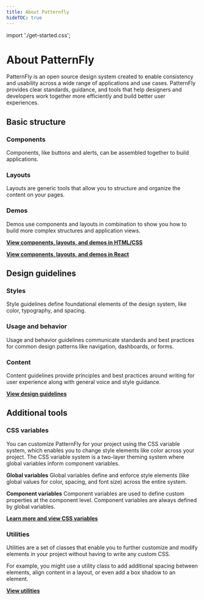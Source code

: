 ```yaml
---
title: About Patternfly
hideTOC: true
---
```

import './get-started.css';

# About PatternFly
PatternFly is an open source design system created to enable consistency and usability across a wide range of applications and use cases. PatternFly provides clear standards, guidance, and tools that help designers and developers work together more efficiently and build better user experiences.

## Basic structure

### Components
Components, like buttons and alerts, can be assembled together to build applications.

### Layouts
Layouts are generic tools that allow you to structure and organize the content on your pages.

### Demos
Demos use components and layouts in combination to show you how to build more complex structures and application views.

[**View components, layouts, and demos in HTML/CSS**](/documentation/core/overview/release-notes) <i class="ws-content-blueArrow fas fa-arrow-right pf-u-mx-sm"></i>

[**View components, layouts, and demos in React**](/documentation/react/overview/release-notes) <i class="ws-content-blueArrow fas fa-arrow-right pf-u-mx-sm"></i>

## Design guidelines
### Styles
Style guidelines define foundational elements of the design system, like color, typography, and spacing.

### Usage and behavior
Usage and behavior guidelines communicate standards and best practices for common design patterns like navigation, dashboards, or forms.

### Content
Content guidelines provide principles and best practices around writing for user experience along with general voice and style guidance.

[**View design guidelines**](/design-guidelines/styles/colors) <i class="ws-content-blueArrow fas fa-arrow-right pf-u-mx-sm"></i>

## Additional tools
### CSS variables
You can customize PatternFly for your project using the CSS variable system, which enables you to change style elements like color across your project. The CSS variable system is a two-layer theming system where global variables inform component variables.

**Global variables**
Global variables define and enforce style elements (like global values for color, spacing, and font size) across the entire system.  

**Component variables**
Component variables are used to define custom properties at the component level. Component variables are always defined by global variables.

[**Learn more and view CSS variables**](/documentation/overview/global-css-variables) <i class="ws-content-blueArrow fas fa-arrow-right pf-u-mx-sm"></i>

### Utilities
Utilities are a set of classes that enable you to further customize and modify elements in your project without having to write any custom CSS.

For example, you might use a utility class to add additional spacing between elements, align content in a layout, or even add a box shadow to an element.

[**View utilities**](/documentation/core/utilities/accessibility) <i class="ws-content-blueArrow fas fa-arrow-right pf-u-mx-sm"></i>



<!-- This section is WIP ** we need to wait to see how this content gets included **

Flexibility
PatternFly was built to be flexible and is scoped to work in tandem with other design systems. This means you’re able to use PatternFly components alongside components from systems like Bootstrap, Material.io, or older versions of PatternFly.

For example, our code is written like pf-c-alert
alert
So if you had …
Include an example -->
